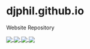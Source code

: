 # djphil.github.io
Website Repository

<a href="#">
    <img align="center" src="https://github-readme-stats.vercel.app/api/pin/?username=djphil&repo=osregister" />
</a>
<a href="#">
    <img align="center" src="https://github-readme-stats.vercel.app/api/pin/?username=djphil&repo=osguide" />
</a>
<a href="#">
    <img align="center" src="https://github-readme-stats.vercel.app/api/pin/?username=djphil&repo=osregister" />
</a>
<a href="#">
    <img align="center" src="https://github-readme-stats.vercel.app/api/pin/?username=djphil&repo=osguide" />
</a>
